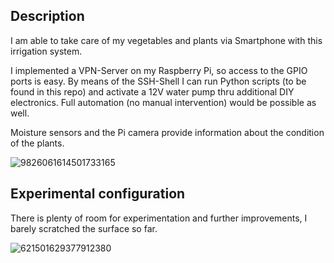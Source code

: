 ## Description

I am able to take care of my vegetables and plants via Smartphone with this irrigation system.

I implemented a VPN-Server on my Raspberry Pi, so access to the GPIO ports is easy. By means of the SSH-Shell I can run Python scripts (to be found in this repo) and activate a 12V water pump thru additional DIY electronics. Full automation (no manual intervention) would be possible as well.

Moisture sensors and the Pi camera provide information about the condition of the plants.

![9826061614501733165](https://github.com/Florian-Wilhelm/Raspberry-Pi/assets/77980708/322fb2e7-6f49-4acf-b82c-f94dcbb98e05)

## Experimental configuration

There is plenty of room for experimentation and further improvements, I barely scratched the surface so far.

![621501629377912380](https://github.com/Florian-Wilhelm/Raspberry-Pi/assets/77980708/1d596144-0e1f-40a7-9450-8e9f04e3fa9d)
